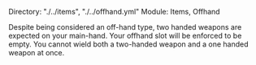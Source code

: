 Directory: "./../items", "./../offhand.yml"
Module: Items, Offhand

Despite being considered an off-hand type, two handed weapons are expected on your main-hand. Your offhand slot will be enforced to be empty. You cannot wield both a two-handed weapon and a one handed weapon at once.
